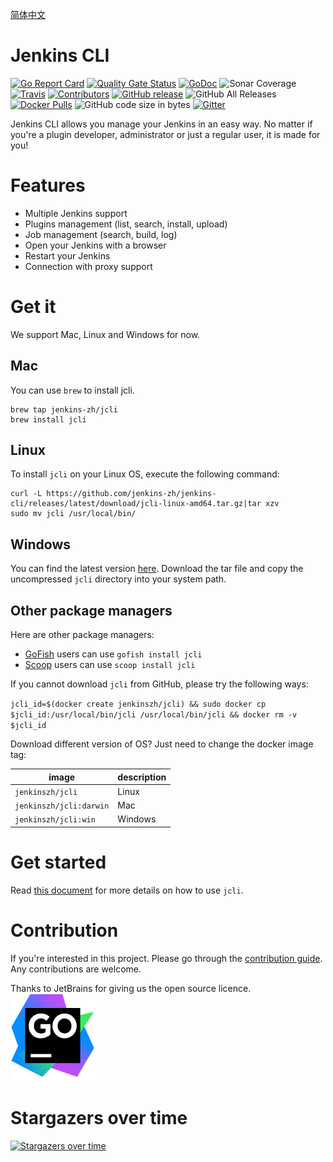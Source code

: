 [简体中文](https://github.com/jenkins-zh/jenkins-cli/blob/master/README-zh.md)

# Jenkins CLI

[![Go Report Card][go-report-card-badge]][go-report-card-url]
[![Quality Gate Status][sonar-badge]][sonar-link]
[![GoDoc][godoc-badge]][godoc-url]
![Sonar Coverage](https://img.shields.io/sonar/coverage/jenkins-zh_jenkins-cli?server=https%3A%2F%2Fsonarcloud.io)
[![Travis](https://img.shields.io/travis/jenkins-zh/jenkins-cli.svg?logo=travis&label=build&logoColor=white)](https://travis-ci.org/jenkins-zh/jenkins-cli)
[![Contributors](https://img.shields.io/github/contributors/jenkins-zh/jenkins-cli.svg)](https://github.com/jenkins-zh/jenkins-cli/graphs/contributors)
[![GitHub release](https://img.shields.io/github/release/jenkins-zh/jenkins-cli.svg?label=release)](https://github.com/jenkins-zh/jenkins-cli/releases/latest)
![GitHub All Releases](https://img.shields.io/github/downloads/jenkins-zh/jenkins-cli/total)
[![Docker Pulls](https://img.shields.io/docker/pulls/jenkinszh/jcli.svg)](https://hub.docker.com/r/jenkinszh/jcli/tags)
![GitHub code size in bytes](https://img.shields.io/github/languages/code-size/jenkins-zh/jenkins-cli)
[![Gitter](https://badges.gitter.im/jenkinsci/jenkins-cli.svg)](https://gitter.im/jenkinsci/jenkins-cli?utm_source=badge&utm_medium=badge&utm_campaign=pr-badge)

Jenkins CLI allows you manage your Jenkins in an easy way. No matter if you're a plugin
developer, administrator or just a regular user, it is made for you!

# Features

* Multiple Jenkins support
* Plugins management (list, search, install, upload)
* Job management (search, build, log)
* Open your Jenkins with a browser
* Restart your Jenkins
* Connection with proxy support

# Get it

We support Mac, Linux and Windows for now.

## Mac

You can use `brew` to install jcli.
```
brew tap jenkins-zh/jcli
brew install jcli
```

## Linux

To install `jcli` on your Linux OS, execute the following command:
```
curl -L https://github.com/jenkins-zh/jenkins-cli/releases/latest/download/jcli-linux-amd64.tar.gz|tar xzv
sudo mv jcli /usr/local/bin/
```

## Windows

You can find the latest version [here](https://github.com/jenkins-zh/jenkins-cli/releases/latest/download/jcli-windows-386.tar.gz). Download the tar file and copy the uncompressed `jcli` directory into your system path.

## Other package managers

Here are other package managers:

* [GoFish](https://gofi.sh/) users can use `gofish install jcli`
* [Scoop](https://scoop.sh/) users can use `scoop install jcli`

If you cannot download `jcli` from GitHub, please try the following ways:

`jcli_id=$(docker create jenkinszh/jcli) && sudo docker cp $jcli_id:/usr/local/bin/jcli /usr/local/bin/jcli && docker rm -v $jcli_id`

Download different version of OS? Just need to change the docker image tag:

|image|description|
|---|---|
|`jenkinszh/jcli`|Linux|
|`jenkinszh/jcli:darwin`|Mac|
|`jenkinszh/jcli:win`|Windows|

# Get started

Read [this document](doc/README.md) for more details on how to use `jcli`.

# Contribution

If you're interested in this project. Please go through the
[contribution guide](CONTRIBUTING.md). Any contributions are welcome.

Thanks to JetBrains for giving us the open source licence.  
[![goland.svg](https://raw.githubusercontent.com/jenkins-zh/jenkins-cli/master/goland.svg)](https://www.jetbrains.com/?from=jenkins-cli)

# Stargazers over time

[![Stargazers over time](https://starchart.cc/jenkins-zh/jenkins-cli.svg)](https://starchart.cc/jenkins-zh/jenkins-cli)

[go-report-card-url]: https://goreportcard.com/report/jenkins-zh/jenkins-cli
[go-report-card-badge]: https://goreportcard.com/badge/jenkins-zh/jenkins-cli
[sonar-badge]: https://sonarcloud.io/api/project_badges/measure?project=jenkins-zh_jenkins-cli&metric=alert_status
[sonar-link]: https://sonarcloud.io/dashboard?id=jenkins-zh_jenkins-cli
[godoc-url]: https://godoc.org/github.com/jenkins-zh/jenkins-cli
[godoc-badge]: http://img.shields.io/badge/godoc-reference-5272B4.svg?style=flat-square
